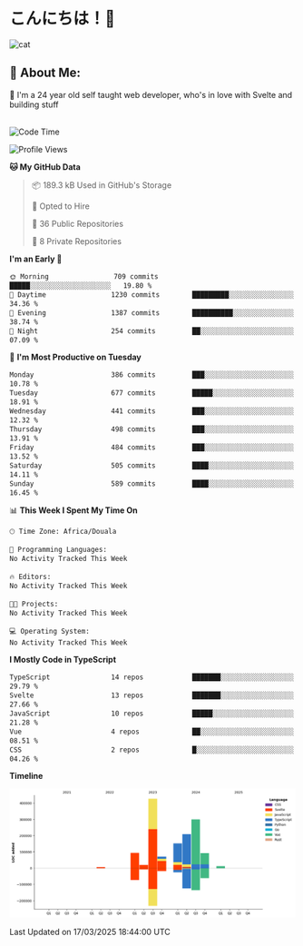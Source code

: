 

# こんにちは！🙂  
![cat](https://github.com/michaelnji/michaelnji/assets/73862378/606e99e9-2c18-4853-8722-991e4af8eae6)

## 💫 About Me:
🙂 I'm a 24 year old self taught web developer, who's in love with Svelte and building stuff <br><br>

<!--START_SECTION:waka-->
![Code Time](http://img.shields.io/badge/Code%20Time-1%2C211%20hrs%2034%20mins-blue)

![Profile Views](http://img.shields.io/badge/Profile%20Views-0-blue)

**🐱 My GitHub Data** 

> 📦 189.3 kB Used in GitHub's Storage 
 > 
> 💼 Opted to Hire
 > 
> 📜 36 Public Repositories 
 > 
> 🔑 8 Private Repositories 
 > 
**I'm an Early 🐤** 

```text
🌞 Morning                709 commits         █████░░░░░░░░░░░░░░░░░░░░   19.80 % 
🌆 Daytime                1230 commits        █████████░░░░░░░░░░░░░░░░   34.36 % 
🌃 Evening                1387 commits        ██████████░░░░░░░░░░░░░░░   38.74 % 
🌙 Night                  254 commits         ██░░░░░░░░░░░░░░░░░░░░░░░   07.09 % 
```
📅 **I'm Most Productive on Tuesday** 

```text
Monday                   386 commits         ███░░░░░░░░░░░░░░░░░░░░░░   10.78 % 
Tuesday                  677 commits         █████░░░░░░░░░░░░░░░░░░░░   18.91 % 
Wednesday                441 commits         ███░░░░░░░░░░░░░░░░░░░░░░   12.32 % 
Thursday                 498 commits         ███░░░░░░░░░░░░░░░░░░░░░░   13.91 % 
Friday                   484 commits         ███░░░░░░░░░░░░░░░░░░░░░░   13.52 % 
Saturday                 505 commits         ████░░░░░░░░░░░░░░░░░░░░░   14.11 % 
Sunday                   589 commits         ████░░░░░░░░░░░░░░░░░░░░░   16.45 % 
```


📊 **This Week I Spent My Time On** 

```text
🕑︎ Time Zone: Africa/Douala

💬 Programming Languages: 
No Activity Tracked This Week

🔥 Editors: 
No Activity Tracked This Week

🐱‍💻 Projects: 
No Activity Tracked This Week

💻 Operating System: 
No Activity Tracked This Week
```

**I Mostly Code in TypeScript** 

```text
TypeScript               14 repos            ███████░░░░░░░░░░░░░░░░░░   29.79 % 
Svelte                   13 repos            ███████░░░░░░░░░░░░░░░░░░   27.66 % 
JavaScript               10 repos            █████░░░░░░░░░░░░░░░░░░░░   21.28 % 
Vue                      4 repos             ██░░░░░░░░░░░░░░░░░░░░░░░   08.51 % 
CSS                      2 repos             █░░░░░░░░░░░░░░░░░░░░░░░░   04.26 % 
```



**Timeline**

![Lines of Code chart](https://raw.githubusercontent.com/michaelnji/michaelnji/main/assets/bar_graph.png)


 Last Updated on 17/03/2025 18:44:00 UTC
<!--END_SECTION:waka-->
